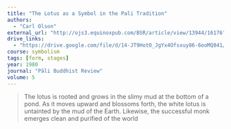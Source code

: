 ```yaml
---
title: "The Lotus as a Symbol in the Pali Tradition"
authors:
  - "Carl Olson"
external_url: "http://ojs3.equinoxpub.com/BSR/article/view/13944/16176"
drive_links:
  - "https://drive.google.com/file/d/14-JT9HotO_JgYx4Ofsxuy86-6ooMQ841/view?usp=drivesdk"
course: symbolism
tags: [form, stages]
year: 1980
journal: "Pāli Buddhist Review"
volume: 5
---
```


> The lotus is rooted and grows in the slimy mud at the bottom of a pond. As it moves upward and blossoms forth, the white lotus is untainted by the mud of the Earth. Likewise, the successful monk emerges clean and purified of the world
